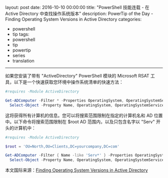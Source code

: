 ﻿layout: post
date: 2016-10-10 00:00:00
title: "PowerShell 技能连载 - 在 Active Directory 中查找操作系统版本"
description: PowerTip of the Day - Finding Operating System Versions in Active Directory
categories:
- powershell
- tip
tags:
- powershell
- tip
- powertip
- series
- translation
---
如果您安装了带有 "ActiveDirectory" PowerShell 模块的 Microsoft RSAT 工具，以下是一个快速获取您环境中操作系统清单的快速方法：

```powershell
#requires -Module ActiveDirectory

Get-ADComputer -Filter * -Properties OperatingSystem, OperatingSystemServicePack, OperatingSystemVersion  |
  Select-Object -Property Name, OperatingSystem, OperatingSystemServicePack, OperatingSystemVersion
```

这将获得所有计算机的信息。您可以将搜索范围限制在指定的计算机名和 AD 位置中。以下命令将搜索范围限制在 $root AD 范围内，以及只包含名字以 "Serv" 开头的计算机中：

```powershell
#requires -Module ActiveDirectory

$root = 'OU=North,OU=Clients,DC=yourcompany,DC=com'

Get-ADComputer -Filter { Name -like 'Serv*' } -Properties OperatingSystem, OperatingSystemServicePack, OperatingSystemVersion <#-ResultSetSize 10#> -SearchBase $root -SearchScope Subtree |
  Select-Object -Property Name, OperatingSystem, OperatingSystemServicePack, OperatingSystemVersion
```

<!--more-->
本文国际来源：[Finding Operating System Versions in Active Directory](http://community.idera.com/powershell/powertips/b/tips/posts/finding-operating-system-versions-in-active-directory)
